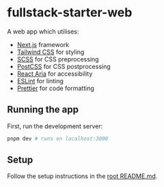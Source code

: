 # fullstack-starter-web

A web app which utilises:

- [Next.js](https://nextjs.org/) framework
- [Tailwind CSS](https://tailwindcss.com/) for styling
- [SCSS](https://sass-lang.com/) for CSS preprocessing
- [PostCSS](https://postcss.org/) for CSS postprocessing
- [React Aria](https://react-spectrum.adobe.com/react-aria/index.html) for accessibility
- [ESLint](https://eslint.org/) for linting
- [Prettier](https://prettier.io/) for code formatting

## Running the app

First, run the development server:

```bash
pnpm dev # runs on localhost:3000
```

## Setup

Follow the setup instructions in the [root README.md](../README.md#Setup).

